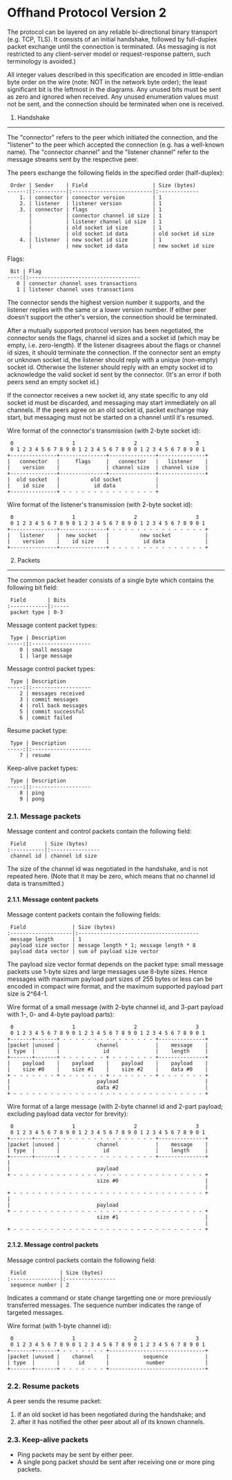 
Offhand Protocol Version 2
==========================

The protocol can be layered on any reliable bi-directional binary transport
(e.g. TCP, TLS).  It consists of an initial handshake, followed by full-duplex
packet exchange until the connection is terminated.  (As messaging is not
restricted to any client-server model or request-response pattern, such
terminology is avoided.)

All integer values described in this specification are encoded in little-endian
byte order on the wire (note: NOT in the network byte order); the least
significant bit is the leftmost in the diagrams.  Any unused bits must be sent
as zero and ignored when received.  Any unused enumeration values must not be
sent, and the connection should be terminated when one is received.


1. Handshake
------------

The "connector" refers to the peer which initiated the connection, and the
"listener" to the peer which accepted the connection (e.g. has a well-known
name).  The "connector channel" and the "listener channel" refer to the message
streams sent by the respective peer.

The peers exchange the following fields in the specified order (half-duplex):

     Order | Sender    | Field                     | Size (bytes)
    ------:|:----------|:--------------------------|:-------------
        1. | connector | connector version         | 1
        2. | listener  | listener version          | 1
        3. | connector | flags                     | 1
           |           | connector channel id size | 1
           |           | listener channel id size  | 1
           |           | old socket id size        | 1
           |           | old socket id data        | old socket id size
        4. | listener  | new socket id size        | 1
           |           | new socket id data        | new socket id size

Flags:

     Bit | Flag
    ----:|:------------------------------------
       0 | connector channel uses transactions
       1 | listener channel uses transactions

The connector sends the highest version number it supports, and the listener
replies with the same or a lower version number.  If either peer doesn't
support the other's version, the connection should be terminated.

After a mutually supported protocol version has been negotiated, the connector
sends the flags, channel id sizes and a socket id (which may be empty, i.e.
zero-length).  If the listener disagrees about the flags or channel id sizes,
it should terminate the connection.  If the connector sent an empty or unknown
socket id, the listener should reply with a unique (non-empty) socket id.
Otherwise the listener should reply with an empty socket id to acknowledge the
valid socket id sent by the connector.  (It's an error if both peers send an
empty socket id.)

If the connector receives a new socket id, any state specific to any old socket
id must be discarded, and messaging may start immediately on all channels.  If
the peers agree on an old socket id, packet exchange may start, but messaging
must not be started on a channel until it's resumed.

Wire format of the connector's transmission (with 2-byte socket id):

     0                   1                   2                   3
     0 1 2 3 4 5 6 7 8 9 0 1 2 3 4 5 6 7 8 9 0 1 2 3 4 5 6 7 8 9 0 1
    +---------------+---------------+---------------+---------------+
    |   connector   |     flags     |   connector   |   listener    |
    |    version    |               | channel size  | channel size  |
    +---------------+---------------+---------------+---------------+
    |  old socket   |          old socket           |
    |    id size    |           id data             |
    +---------------+ - - - - - - - - - - - - - - - +

Wire format of the listener's transmission (with 2-byte socket id):

     0                   1                   2                   3
     0 1 2 3 4 5 6 7 8 9 0 1 2 3 4 5 6 7 8 9 0 1 2 3 4 5 6 7 8 9 0 1
    +---------------+---------------+ - - - - - - - - - - - - - - - +
    |   listener    |  new socket   |          new socket           |
    |    version    |    id size    |           id data             |
    +---------------+---------------+ - - - - - - - - - - - - - - - +


2. Packets
----------

The common packet header consists of a single byte which contains the following
bit field:

     Field       | Bits
    :------------|:-----
     packet type | 0-3

Message content packet types:

     Type | Description
    -----:|:-------------------
        0 | small message
        1 | large message

Message control packet types:

     Type | Description
    -----:|:-------------------
        2 | messages received
        3 | commit messages
        4 | roll back messages
        5 | commit successful
        6 | commit failed

Resume packet type:

     Type | Description
    -----:|:-------------------
        7 | resume

Keep-alive packet types:

     Type | Description
    -----:|:-------------------
        8 | ping
        9 | pong


### 2.1. Message packets

Message content and control packets contain the following field:

     Field      | Size (bytes)
    :-----------|:----------------
     channel id | channel id size

The size of the channel id was negotiated in the handshake, and is not repeated
here.  (Note that it may be zero, which means that no channel id data is
transmitted.)


#### 2.1.1. Message content packets

Message content packets contain the following fields:

     Field               | Size (bytes)
    :--------------------|:---------------------------------------
     message length      | 1
     payload size vector | message length * 1; message length * 8
     payload data vector | sum of payload size vector

The payload size vector format depends on the packet type: small message
packets use 1-byte sizes and large messages use 8-byte sizes.  Hence messages
with maximum payload part sizes of 255 bytes or less can be encoded in compact
wire format, and the maximum supported payload part size is 2^64-1.

Wire format of a small message (with 2-byte channel id, and 3-part payload with
1-, 0- and 4-byte payload parts):

     0                   1                   2                   3
     0 1 2 3 4 5 6 7 8 9 0 1 2 3 4 5 6 7 8 9 0 1 2 3 4 5 6 7 8 9 0 1
    +-------+-------+ - - - - - - - - - - - - - - - +---------------+
    |packet |unused |            channel            |    message    |
    | type  |       |              id               |    length     |
    +-------+-------+ - - - - - - - + - - - - - - - +---------------+
    |    payload    |    payload    |    payload    |    payload    |
    |    size #0    |    size #1    |    size #2    |    data #0    |
    + - - - - - - - + - - - - - - - + - - - - - - - + - - - - - - - +
    |                            payload                            |
    |                            data #2                            |
    + - - - - - - - - - - - - - - - - - - - - - - - - - - - - - - - +

Wire format of a large message (with 2-byte channel id and 2-part payload;
excluding payload data vector for brevity):

     0                   1                   2                   3
     0 1 2 3 4 5 6 7 8 9 0 1 2 3 4 5 6 7 8 9 0 1 2 3 4 5 6 7 8 9 0 1
    +-------+-------+ - - - - - - - - - - - - - - - +---------------+
    |packet |unused |            channel            |    message    |
    | type  |       |              id               |    length     |
    +-------+-------+ - - - - - - - - - - - - - - - +---------------+
    |
    |                            payload
    + - - - - - - - - - - - - - - - - - - - - - - - - - - - - - - - +
                                 size #0                            |
                                                                    |
    + - - - - - - - - - - - - - - - - - - - - - - - - - - - - - - - +
    |
    |                            payload
    + - - - - - - - - - - - - - - - - - - - - - - - - - - - - - - - +
                                 size #1                            |
                                                                    |
    + - - - - - - - - - - - - - - - - - - - - - - - - - - - - - - - +


#### 2.1.2. Message control packets

Message control packets contain the following field:

     Field           | Size (bytes)
    :----------------|:----------------
     sequence number | 2

Indicates a command or state change targetting one or more previously
transferred messages.  The sequence number indicates the range of targeted
messages.

Wire format (with 1-byte channel id):

     0                   1                   2                   3
     0 1 2 3 4 5 6 7 8 9 0 1 2 3 4 5 6 7 8 9 0 1 2 3 4 5 6 7 8 9 0 1
    +-------+-------+ - - - - - - - +-------------------------------+
    |packet |unused |    channel    |           sequence            |
    | type  |       |      id       |            number             |
    +-------+-------+ - - - - - - - +-------------------------------+


### 2.2. Resume packets

A peer sends the resume packet:

1. if an old socket id has been negotiated during the handshake; and
2. after it has notified the other peer about all of its known channels.


### 2.3. Keep-alive packets

- Ping packets may be sent by either peer.
- A single pong packet should be sent after receiving one or more ping packets.

